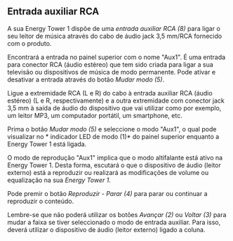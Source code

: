 ## Entrada auxiliar RCA

A sua Energy Tower 1 dispõe de uma *entrada auxiliar RCA (8)* para ligar o seu leitor de música através do cabo de áudio jack 3,5 mm/RCA fornecido com o produto.

Encontrará a entrada no painel superior com o nome "Aux1". É uma entrada para conector RCA (áudio estéreo) que tem sido criada para ligar a sua televisão ou dispositivos de música de modo permanente. Pode ativar e desativar a entrada através do botão *Mudar modo (5)*.

Ligue a extremidade RCA (L e R) do cabo à entrada auxiliar RCA (áudio estéreo) (L e R, respectivamente) e a outra extremidade com conector jack 3,5 mm à saída de áudio do dispositivo que vai utilizar como por exemplo, um leitor MP3, um computador portátil, um smartphone, etc. 

Prima o botão *Mudar modo (5)* e seleccione o modo "Aux1", o qual pode visualizar no * indicador LED de modo (1)* do painel superior enquanto a Energy Tower 1 está ligada.

O modo de reprodução "Aux1" implica que o modo altifalante está ativo na Energy Tower 1. Desta forma, escutará o que o dispositivo de áudio (leitor externo) está a reproduzir ou realizará as modificações de volume ou equalização na sua *Energy Tower 1*.

Pode premir o botão *Reproduzir - Parar (4)* para parar ou continuar a reproduzir o conteúdo.

Lembre-se que não poderá utilizar os botões *Avançar (2)* ou *Voltar (3)* para mudar a faixa se tiver seleccionado o modo de entrada auxiliar. Para isso, deverá utilizar o dispositivo de áudio (leitor externo) ligado a coluna.


